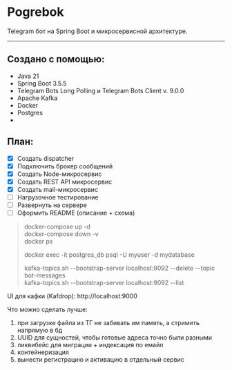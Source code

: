 # Pogrebok <br/>

Telegram бот на Spring Boot и микросервисной архитектуре.
_________________

## Создано с помощью:
- Java 21
- Spring Boot 3.5.5
- Telegram Bots Long Polling и Telegram Bots Client v. 9.0.0
- Apache Kafka
- Docker
- Postgres
- 

## План:
- [x] Создать dispatcher
- [x] Подключить брокер сообщений
- [x] Создать Node-микросервис
- [x] Создать REST API микросервис
- [x] Создать mail-микросервис
- [ ] Нагрузочное тестирование
- [ ] Развернуть на сервере
- [ ] Оформить README (описание + схема)

> docker-compose up -d <br/>
> docker-compose down -v <br/>
> docker ps
> 
> docker exec -it postgres_db psql -U myuser -d mydatabase
> 
> kafka-topics.sh --bootstrap-server localhost:9092 --delete --topic bot-messages <br/>
> kafka-topics.sh --bootstrap-server localhost:9092 --list
> 
UI для кафки (Kafdrop): http://localhost:9000

Что можно сделать лучше:
1) при загрузке файла из ТГ не забивать им память, а стримить напрямую в бд
2) UUID для сущностей, чтобы готовые адреса точно были разными
3) ликвибейс для миграции + индексация по емайл
4) контейнеризация
5) вынести регистрацию и активацию в отдельный сервис